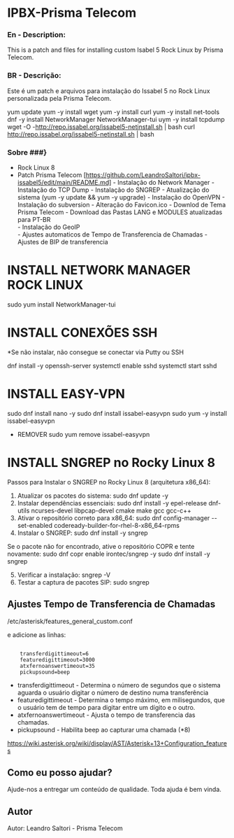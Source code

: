 # IPBX-Prisma Telecom

### En - Description: ###
This is a patch and files for installing custom Isabel 5 Rock Linux by Prisma Telecom.

### BR - Descrição: ###
Este é um patch e arquivos para instalação do Issabel 5 no Rock Linux personalizada pela Prisma Telecom.

  yum update
  yum -y install wget
  yum -y install curl
  yum -y install net-tools
  dnf -y install NetworkManager NetworkManager-tui
  uym -y install tcpdump
  wget -O -http://repo.issabel.org/issabel5-netinstall.sh | bash
  curl http://repo.issabel.org/issabel5-netinstall.sh | bash

### Sobre ###}
  - Rock Linux 8  
- Patch Prisma Telecom [https://github.com/LeandroSaltori/ipbx-issabel5/edit/main/README.md]
      - Instalação do Network Manager
      - Instalação do TCP Dump
      - Instalação do SNGREP
      - Atualização do sistema (yum -y update && yum -y upgrade)
      - Instalação do OpenVPN
      - Instalação do subversion
      - Alteração do Favicon.ico
      - Downlod de Tema Prisma Telecom
      - Download das Pastas LANG e MODULES atualizadas para PT-BR   
      - Instalação do GeoIP  
      - Ajustes automaticos de Tempo de Transferencia de Chamadas
      - Ajustes de BIP de transferencia 

# INSTALL NETWORK MANAGER ROCK LINUX

  sudo yum install NetworkManager-tui

# INSTALL CONEXÕES SSH
 *Se não instalar, não consegue se conectar via Putty ou SSH

   dnf install -y openssh-server
   systemctl enable sshd
   systemctl start sshd

# INSTALL EASY-VPN
  sudo dnf install nano -y
  sudo dnf install issabel-easyvpn
  sudo yum -y install issabel-easyvpn

 - REMOVER 
  sudo yum remove issabel-easyvpn


# INSTALL SNGREP no Rocky Linux 8

Passos para Instalar o SNGREP no Rocky Linux 8 (arquitetura x86_64):
  1. Atualizar os pacotes do sistema:
      sudo dnf update -y
  2. Instalar dependências essenciais:
     sudo dnf install -y epel-release dnf-utils ncurses-devel libpcap-devel cmake make gcc gcc-c++
  3. Ativar o repositório correto para x86_64:
     sudo dnf config-manager --set-enabled codeready-builder-for-rhel-8-x86_64-rpms
  4. Instalar o SNGREP:
     sudo dnf install -y sngrep

Se o pacote não for encontrado, ative o repositório COPR e tente novamente:
   sudo dnf copr enable irontec/sngrep -y
   sudo dnf install -y sngrep

  5. Verificar a instalação:
     sngrep -V
  6. Testar a captura de pacotes SIP:
     sudo sngrep


## Ajustes Tempo de Transferencia de Chamadas ##

  /etc/asterisk/features_general_custom.conf

  e adicione as linhas:
```

    transferdigittimeout=6
    featuredigittimeout=3000
    atxfernoanswertimeout=35
    pickupsound=beep
```

   - transferdigittimeout - Determina o número de segundos que o sistema aguarda o usuário digitar o número de destino numa transferência
   - featuredigittimeout  - Determina o tempo máximo, em milisegundos, que o usuário tem de tempo para digitar entre um dígito e o outro. 
   - atxfernoanswertimeout - Ajusta o tempo de transferencia das chamadas.
   - pickupsound - Habilita beep ao capturar uma chamada (*8)

https://wiki.asterisk.org/wiki/display/AST/Asterisk+13+Configuration_features





## Como eu posso ajudar? ##
Ajude-nos a entregar um conteúdo de qualidade. Toda ajuda é bem vinda.

## Autor ##
Autor: Leandro Saltori - Prisma Telecom

